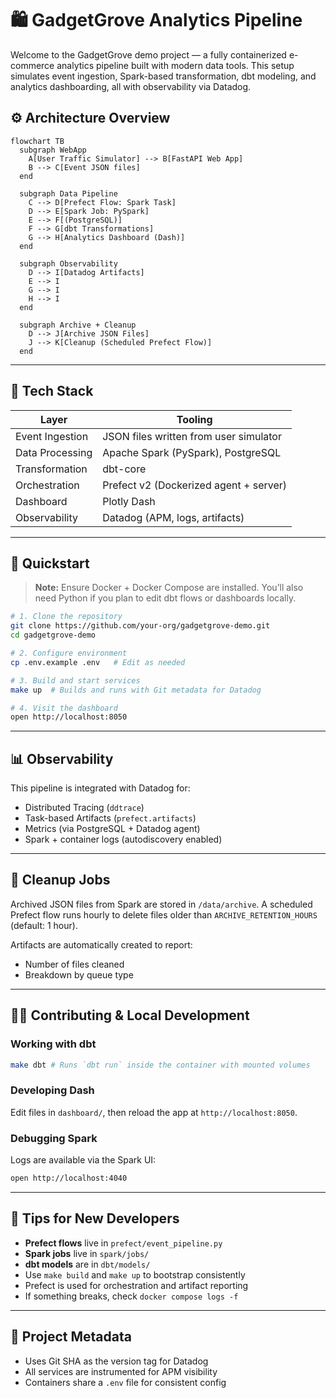 # 🛍️ GadgetGrove Analytics Pipeline

Welcome to the GadgetGrove demo project — a fully containerized e-commerce analytics pipeline built with modern data tools. This setup simulates event ingestion, Spark-based transformation, dbt modeling, and analytics dashboarding, all with observability via Datadog.

## ⚙️ Architecture Overview

```mermaid
flowchart TB
  subgraph WebApp
    A[User Traffic Simulator] --> B[FastAPI Web App]
    B --> C[Event JSON files]
  end

  subgraph Data Pipeline
    C --> D[Prefect Flow: Spark Task]
    D --> E[Spark Job: PySpark]
    E --> F[(PostgreSQL)]
    F --> G[dbt Transformations]
    G --> H[Analytics Dashboard (Dash)]
  end

  subgraph Observability
    D --> I[Datadog Artifacts]
    E --> I
    G --> I
    H --> I
  end

  subgraph Archive + Cleanup
    D --> J[Archive JSON Files]
    J --> K[Cleanup (Scheduled Prefect Flow)]
  end
```

---

## 🧪 Tech Stack

| Layer           | Tooling                                |
| --------------- | -------------------------------------- |
| Event Ingestion | JSON files written from user simulator |
| Data Processing | Apache Spark (PySpark), PostgreSQL     |
| Transformation  | dbt-core                               |
| Orchestration   | Prefect v2 (Dockerized agent + server) |
| Dashboard       | Plotly Dash                            |
| Observability   | Datadog (APM, logs, artifacts)         |

---

## 🚀 Quickstart

> **Note:** Ensure Docker + Docker Compose are installed. You’ll also need Python if you plan to edit dbt flows or dashboards locally.

```bash
# 1. Clone the repository
git clone https://github.com/your-org/gadgetgrove-demo.git
cd gadgetgrove-demo

# 2. Configure environment
cp .env.example .env   # Edit as needed

# 3. Build and start services
make up  # Builds and runs with Git metadata for Datadog

# 4. Visit the dashboard
open http://localhost:8050
```

---

## 📊 Observability

This pipeline is integrated with Datadog for:

- Distributed Tracing (`ddtrace`)
- Task-based Artifacts (`prefect.artifacts`)
- Metrics (via PostgreSQL + Datadog agent)
- Spark + container logs (autodiscovery enabled)

---

## 🧼 Cleanup Jobs

Archived JSON files from Spark are stored in `/data/archive`. A scheduled Prefect flow runs hourly to delete files older than `ARCHIVE_RETENTION_HOURS` (default: 1 hour).

Artifacts are automatically created to report:

- Number of files cleaned
- Breakdown by queue type

---

## 👩‍💻 Contributing & Local Development

### Working with dbt

```bash
make dbt # Runs `dbt run` inside the container with mounted volumes
```

### Developing Dash

Edit files in `dashboard/`, then reload the app at `http://localhost:8050`.

### Debugging Spark

Logs are available via the Spark UI:

```bash
open http://localhost:4040
```

---

## 🧠 Tips for New Developers

- **Prefect flows** live in `prefect/event_pipeline.py`
- **Spark jobs** live in `spark/jobs/`
- **dbt models** are in `dbt/models/`
- Use `make build` and `make up` to bootstrap consistently
- Prefect is used for orchestration and artifact reporting
- If something breaks, check `docker compose logs -f`

---

## 📎 Project Metadata

- Uses Git SHA as the version tag for Datadog
- All services are instrumented for APM visibility
- Containers share a `.env` file for consistent config
